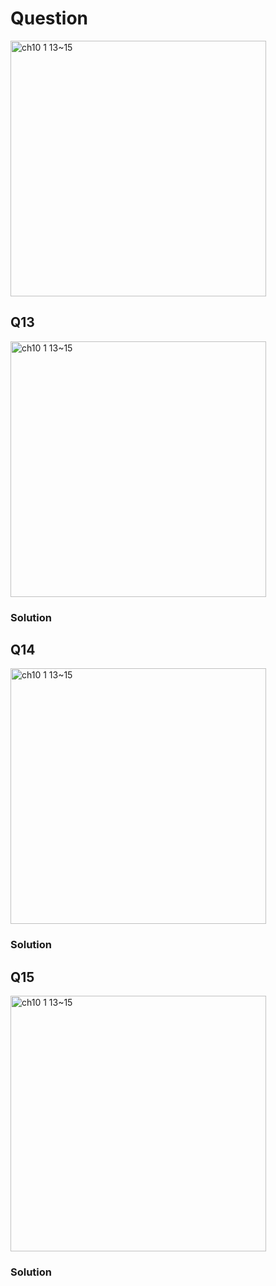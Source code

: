 # Question
<img width="409" alt="ch10 1 13~15" src="https://github.com/user-attachments/assets/6ba104c5-a46e-4977-a654-60f19819cbc4" />

## Q13
<img width="409" alt="ch10 1 13~15" src="https://github.com/user-attachments/assets/6ce4e3ff-8e79-4816-bf83-4fd639aed296" />

### Solution


## Q14
<img width="409" alt="ch10 1 13~15" src="https://github.com/user-attachments/assets/31232ecf-560d-4e1d-9a60-504be08d2c59" />

### Solution

## Q15
<img width="409" alt="ch10 1 13~15" src="https://github.com/user-attachments/assets/937e75c4-8827-491c-929a-4a3a5e0d589a" />

### Solution
